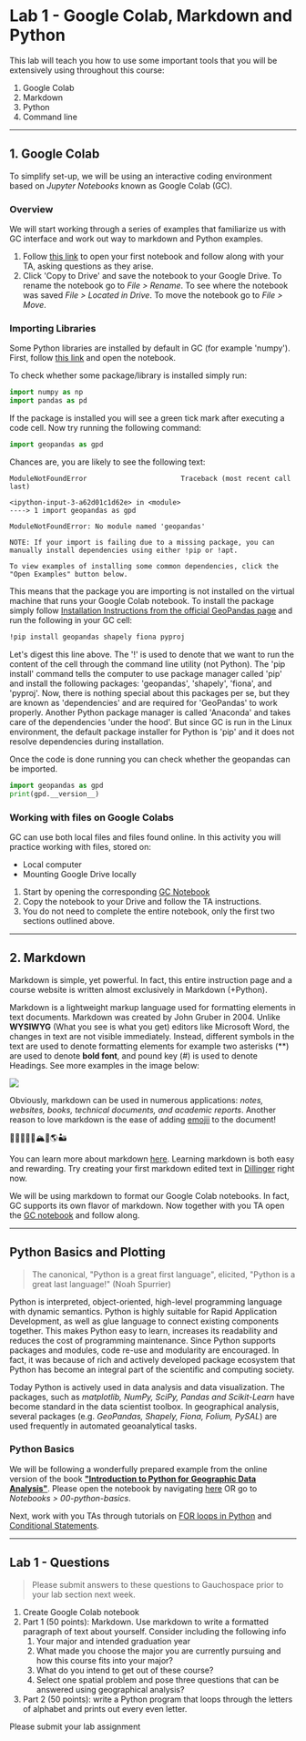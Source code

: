 # Lab 1 - Google Colab, Markdown and Python

This lab will teach you how to use some important tools that you will be extensively using throughout this course: 

1. Google Colab 
2. Markdown 
3. Python 
4. Command line

---

## 1. Google Colab 

To simplify set-up, we will be using an interactive coding environment based on *Jupyter Notebooks* known as Google Colab (GC). 

### Overview 

We will start working through a series of examples that familiarize us with GC interface and work out way to markdown and Python examples. 

1. Follow [this link](https://colab.research.google.com/notebooks/basic_features_overview.ipynb) to open your first notebook and follow along with your TA, asking questions as they arise. 
2. Click 'Copy to Drive' and save the notebook to your Google Drive. To rename the notebook go to *File > Rename*. To see where the notebook was saved *File > Located in Drive*. To move the notebook go to *File > Move*.  

### Importing Libraries 

Some Python libraries are installed by default in GC (for example 'numpy'). First, follow [this link](https://colab.research.google.com/notebooks/snippets/importing_libraries.ipynb) and open the notebook. 

To check whether some package/library is installed simply run: 

````python
import numpy as np
import pandas as pd
````

If the package is installed you will see a green tick mark after executing a code cell. Now try running the following command:

````python
import geopandas as gpd
````

Chances are, you are likely to see the following text: 

````
ModuleNotFoundError                       Traceback (most recent call last)

<ipython-input-3-a62d01c1d62e> in <module>
----> 1 import geopandas as gpd

ModuleNotFoundError: No module named 'geopandas'

NOTE: If your import is failing due to a missing package, you can
manually install dependencies using either !pip or !apt.

To view examples of installing some common dependencies, click the
"Open Examples" button below.

````

This means that the package you are importing is not installed on the virtual machine that runs your Google Colab notebook. To install the package simply follow [Installation Instructions from the official GeoPandas page](https://geopandas.org/en/stable/getting_started/install.html) and run the following in your GC cell: 

````bash
!pip install geopandas shapely fiona pyproj
````

Let's digest this line above. The '!' is used to denote that we want to run the content of the cell through the command line utility (not Python). The 'pip install' command tells the computer to use package manager called 'pip' and install the following packages: 'geopandas', 'shapely', 'fiona', and 'pyproj'. Now, there is nothing special about this packages per se, but they are known as 'dependencies' and are required for 'GeoPandas' to work properly. Another Python package manager is called 'Anaconda' and takes care of the dependencies 'under the hood'. But since GC is run in the Linux environment, the default package installer for Python is 'pip' and it does not resolve dependencies during installation. 

Once the code is done running you can check whether the geopandas can be imported. 

````python
import geopandas as gpd
print(gpd.__version__)
````

### Working with files on Google Colabs 

GC can use both local files and files found online. In this activity you will practice working with files, stored on: 

* Local computer
* Mounting Google Drive locally 

1. Start by opening the corresponding [GC Notebook](https://colab.research.google.com/notebooks/io.ipynb)
2. Copy the notebook to your Drive and follow the TA instructions. 
3. You do not need to complete the entire notebook, only the first two sections outlined above. 

--- 

## 2. Markdown 

Markdown is simple, yet powerful. In fact, this entire instruction page and a course website is written almost exclusively in Markdown (+Python). 

Markdown is a lightweight markup language used for formatting elements in text documents. Markdown was created by John Gruber in 2004. Unlike **WYSIWYG** (What you see is what you get) editors like Microsoft Word, the changes in text are not visible immediately. Instead, different symbols in the text are used to denote formatting elements for example two asterisks (\*\*) are used to denote **bold font**, and pound key (\#) is used to denote Headings. See more examples in the image below: 

![](https://res.cloudinary.com/practicaldev/image/fetch/s--CRJTTGM8--/c_imagga_scale,f_auto,fl_progressive,h_900,q_auto,w_1600/https://dev-to-uploads.s3.amazonaws.com/i/g595slgphyi9lkqz2u18.png)

Obviously, markdown can be used in numerous applications: *notes, websites, books, technical documents, and academic reports*. Another reason to love markdown is the ease of adding [emojii](https://github.com/ikatyang/emoji-cheat-sheet/blob/master/README.md) to the document! 

🐊🐍🦖🐳🦗🏔️🗾🌎🏜️

You can learn more about markdown [here](https://www.markdownguide.org/getting-started/). Learning markdown is both easy and rewarding. Try creating your first markdown edited text in [Dillinger](https://dillinger.io/) right now. 

We will be using markdown to format our Google Colab notebooks. In fact, GC supports its own flavor of markdown. Now together with you TA open the [GC notebook](https://colab.research.google.com/notebooks/markdown_guide.ipynb) and follow along. 

---

## Python Basics and Plotting 

> The  canonical, "Python is a great first language", elicited, "Python is a great last language!" (Noah Spurrier)

Python is interpreted, object-oriented, high-level programming language with dynamic semantics. Python is highly suitable for Rapid Application Development, as well as glue language to connect existing components together. This makes Python easy to learn, increases its readability and reduces the cost of programming maintenance. Since Python supports packages and modules, code re-use and modularity are encouraged. In fact, it was because of rich and actively developed package ecosystem that Python has become an integral part of the scientific and computing society. 

Today Python is actively used in data analysis and data visualization. The packages, such as *matplotlib, NumPy, SciPy, Pandas and Scikit-Learn* have become standard in the data scientist toolbox. In geographical analysis, several packages (e.g. *GeoPandas, Shapely, Fiona, Folium, PySAL*) are used frequently in automated geoanalytical tasks. 

### Python Basics 

We will be following a wonderfully prepared example from the online version of the book [**"Introduction to Python for Geographic Data Analysis"**](https://pythongis.org/index.html). Please open the notebook by navigating [here](notebooks/00-python-basics.ipynb) OR go to *Notebooks > 00-python-basics*. 

Next, work with you TAs through tutorials on [FOR loops in Python](https://pythongis.org/part1/chapter-02/nb/01-for-loops.html) and [Conditional Statements](https://pythongis.org/part1/chapter-02/nb/02-conditional-statements.html). 

---

## Lab 1 - Questions 

> Please submit answers to these questions to Gauchospace prior to your lab section next week. 

1. Create Google Colab notebook 
2. Part 1 (50 points): Markdown. Use markdown to write a formatted paragraph of text about yourself. Consider including the following info
   1. Your major and intended graduation year 
   2. What made you choose the major you are currently pursuing and how this course fits into your major? 
   3. What do you intend to get out of these course? 
   4. Select one spatial problem and pose three questions that can be answered using geographical analysis? 
3. Part 2 (50 points): write a Python program that loops through the letters of alphabet and prints out every even letter. 

Please submit your lab assignment 
